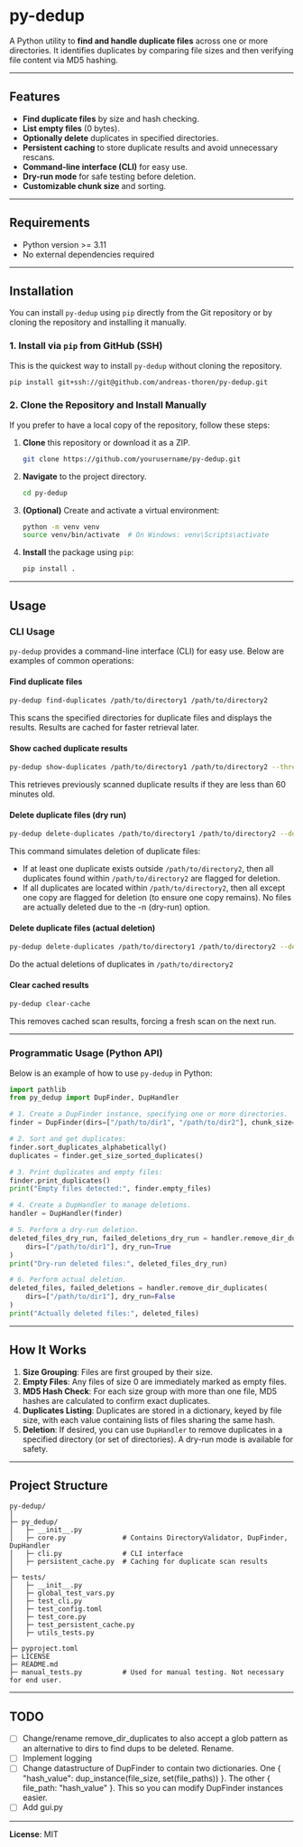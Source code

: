# py-dedup

A Python utility to **find and handle duplicate files** across one or more directories. It identifies duplicates by comparing file sizes and then verifying file content via MD5 hashing.

---

## Features

- **Find duplicate files** by size and hash checking.
- **List empty files** (0 bytes).
- **Optionally delete** duplicates in specified directories.
- **Persistent caching** to store duplicate results and avoid unnecessary rescans.
- **Command-line interface (CLI)** for easy use.
- **Dry-run mode** for safe testing before deletion.
- **Customizable chunk size** and sorting.

---

## Requirements
- Python version >= 3.11
- No external dependencies required

---

## Installation

You can install `py-dedup` using `pip` directly from the Git repository or by cloning the repository and installing it manually.

### 1. Install via `pip` from GitHub (SSH)

This is the quickest way to install `py-dedup` without cloning the repository.

```bash
pip install git+ssh://git@github.com/andreas-thoren/py-dedup.git
```

### 2. Clone the Repository and Install Manually

If you prefer to have a local copy of the repository, follow these steps:

1. **Clone** this repository or download it as a ZIP.

    ```bash
    git clone https://github.com/yourusername/py-dedup.git
    ```

2. **Navigate** to the project directory.

    ```bash
    cd py-dedup
    ```

3. **(Optional)** Create and activate a virtual environment:

    ```bash
    python -m venv venv
    source venv/bin/activate  # On Windows: venv\Scripts\activate
    ```

4. **Install** the package using `pip`:

    ```bash
    pip install .
    ```

---

## Usage

### CLI Usage

`py-dedup` provides a command-line interface (CLI) for easy use. Below are examples of common operations:

#### Find duplicate files

```bash
py-dedup find-duplicates /path/to/directory1 /path/to/directory2
```

This scans the specified directories for duplicate files and displays the results. Results are cached for faster retrieval later.

#### Show cached duplicate results

```bash
py-dedup show-duplicates /path/to/directory1 /path/to/directory2 --threshold 60
```

This retrieves previously scanned duplicate results if they are less than 60 minutes old.

#### Delete duplicate files (dry run)

```bash
py-dedup delete-duplicates /path/to/directory1 /path/to/directory2 --delete-dirs /path/to/directory2 -n
```

This command simulates deletion of duplicate files:
- If at least one duplicate exists outside `/path/to/directory2`, then all duplicates found within `/path/to/directory2` are flagged for deletion.
- If all duplicates are located within `/path/to/directory2`, then all except one copy are flagged for deletion (to ensure one copy remains). No files are actually deleted due to the -n (dry-run) option.

#### Delete duplicate files (actual deletion)

```bash
py-dedup delete-duplicates /path/to/directory1 /path/to/directory2 --delete-dirs /path/to/directory2
```

Do the actual deletions of duplicates in `/path/to/directory2`

#### Clear cached results

```bash
py-dedup clear-cache
```

This removes cached scan results, forcing a fresh scan on the next run.

---

### Programmatic Usage (Python API)

Below is an example of how to use `py-dedup` in Python:

```python
import pathlib
from py_dedup import DupFinder, DupHandler

# 1. Create a DupFinder instance, specifying one or more directories.
finder = DupFinder(dirs=["/path/to/dir1", "/path/to/dir2"], chunk_size=8192)

# 2. Sort and get duplicates:
finder.sort_duplicates_alphabetically()
duplicates = finder.get_size_sorted_duplicates()

# 3. Print duplicates and empty files:
finder.print_duplicates()
print("Empty files detected:", finder.empty_files)

# 4. Create a DupHandler to manage deletions.
handler = DupHandler(finder)

# 5. Perform a dry-run deletion.
deleted_files_dry_run, failed_deletions_dry_run = handler.remove_dir_duplicates(
    dirs=["/path/to/dir1"], dry_run=True
)
print("Dry-run deleted files:", deleted_files_dry_run)

# 6. Perform actual deletion.
deleted_files, failed_deletions = handler.remove_dir_duplicates(
    dirs=["/path/to/dir1"], dry_run=False
)
print("Actually deleted files:", deleted_files)
```

---

## How It Works

1. **Size Grouping**: Files are first grouped by their size.
2. **Empty Files**: Any files of size 0 are immediately marked as empty files.
3. **MD5 Hash Check**: For each size group with more than one file, MD5 hashes are calculated to confirm exact duplicates.
4. **Duplicates Listing**: Duplicates are stored in a dictionary, keyed by file size, with each value containing lists of files sharing the same hash.
5. **Deletion**: If desired, you can use `DupHandler` to remove duplicates in a specified directory (or set of directories). A dry-run mode is available for safety.

---

## Project Structure

```
py-dedup/
│
├─ py_dedup/
│   ├─ __init__.py
│   ├─ core.py              # Contains DirectoryValidator, DupFinder, DupHandler
│   ├─ cli.py               # CLI interface
│   ├─ persistent_cache.py  # Caching for duplicate scan results
│
├─ tests/
│   ├─ __init__.py
│   ├─ global_test_vars.py
│   ├─ test_cli.py
│   ├─ test_config.toml
│   ├─ test_core.py
│   ├─ test_persistent_cache.py
│   ├─ utils_tests.py
│
├─ pyproject.toml
├─ LICENSE
├─ README.md
├─ manual_tests.py          # Used for manual testing. Not necessary for end user.
```

---

## TODO

- [ ] Change/rename remove_dir_duplicates to also accept a glob pattern as an alternative to dirs to find dups to be deleted. Rename.
- [ ] Implement logging
- [ ] Change datastructure of DupFinder to contain two dictionaries. One { "hash_value": dup_instance(file_size, set(file_paths)) }. The other { file_path: "hash_value" }. This so you can modify DupFinder instances easier.
- [ ] Add gui.py

---

**License**: MIT
